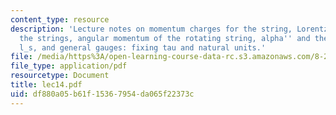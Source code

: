 ```yaml
---
content_type: resource
description: 'Lecture notes on momentum charges for the string, Lorentz charges for
  the strings, angular momentum of the rotating string, alpha'' and the string length
  l_s, and general gauges: fixing tau and natural units.'
file: /media/https%3A/open-learning-course-data-rc.s3.amazonaws.com/8-251-string-theory-for-undergraduates-spring-2007/df880a05b61f15367954da065f22373c_lec14.pdf
file_type: application/pdf
resourcetype: Document
title: lec14.pdf
uid: df880a05-b61f-1536-7954-da065f22373c
---
```

